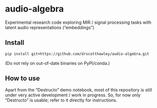 audio-algebra
================

<!-- WARNING: THIS FILE WAS AUTOGENERATED! DO NOT EDIT! -->

Experimental research code exploring MIR / signal processing tasks with
latent audio representations (“embeddings”)

## Install

``` sh
pip install git+https://github.com/drscotthawley/audio-algebra.git
```

(Do not rely on out-of-date binaries on PyPI/conda.)

## How to use

Apart from the “Destructo” demo notebook, most of this repository is
still under very active development / work in progress. So, for now only
“Destructo” is usable; refer to it directly for instructions.
